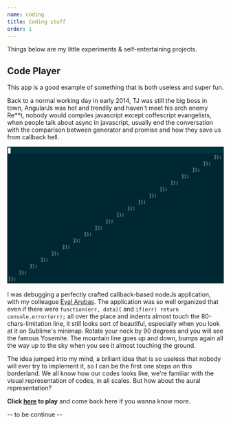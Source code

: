 ```yaml
---
name: coding
title: Coding stuff
order: 1
---
```


Things below are my little experiments & self-entertaining projects.

## Code Player

This app is a good example of something that is both useless and super fun.

Back to a normal working day in early 2014, TJ was still the big boss in town,
AngularJs was hot and trendily and haven't meet his arch enemy Re**t, nobody
would compiles javascript except coffescript evangelists, when people talk about
async in javascript, usually end the conversation with the comparison between
generator and promise and how they save us from callback hell.

![callbackhell](images/callbackhell.jpg)

I was debugging a perfectly crafted callback-based nodeJs application, with
my colleague [Eyal Arubas](http://eyalarubas.com/). The application was so
well organized that even if there were `function(err, data){` and `if(err) return
console.error(err);` all over the place and indents almost touch the
80-chars-limitation line, it still looks sort of beautiful, especially when you
look at it on Sublime's minimap. Rotate your neck by 90 degrees and you will
see the famous Yosemite. The mountain line goes up and down, bumps again
all the way up to the sky when you see it almost touching the ground.

The idea jumped into my mind, a briliant idea that is so useless that nobody
will ever try to implement it, so I can be the first one steps on this borderland.
We all know how our codes looks like, we're familiar with the visual
representation of codes, in all scales. But how about the aural representation?

**Click [here](http://jcppman.github.io/code-player/) to play** and come
back here if you wanna know more.

-- to be continue --
